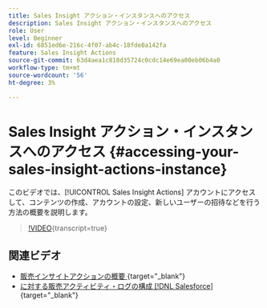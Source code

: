 ```yaml
---
title: Sales Insight アクション・インスタンスへのアクセス
description: Sales Insight アクション・インスタンスへのアクセス
role: User
level: Beginner
exl-id: 6851ed6e-216c-4f07-ab4c-18fde0a142fa
feature: Sales Insight Actions
source-git-commit: 63d4aea1c818d35724c0cdc14e69ea00eb06b4a0
workflow-type: tm+mt
source-wordcount: '56'
ht-degree: 3%

---
```


# Sales Insight アクション・インスタンスへのアクセス {#accessing-your-sales-insight-actions-instance}

このビデオでは、[!UICONTROL Sales Insight Actions] アカウントにアクセスして、コンテンツの作成、アカウントの設定、新しいユーザーの招待などを行う方法の概要を説明します。

>[!VIDEO](https://video.tv.adobe.com/v/3441584/?quality=12&learn=on&captions=jpn){transcript=true}

## 関連ビデオ

* [&#x200B; 販売インサイトアクションの概要 &#x200B;](/help/sales-insight-actions/sales-insight-actions-overview.md){target="_blank"}
* [&#x200B; に対する販売アクティビティ・ログの構成  [!DNL Salesforce]](/help/sales-insight-actions/configure-sales-activity-logging-to-salesforce.md){target="_blank"}
